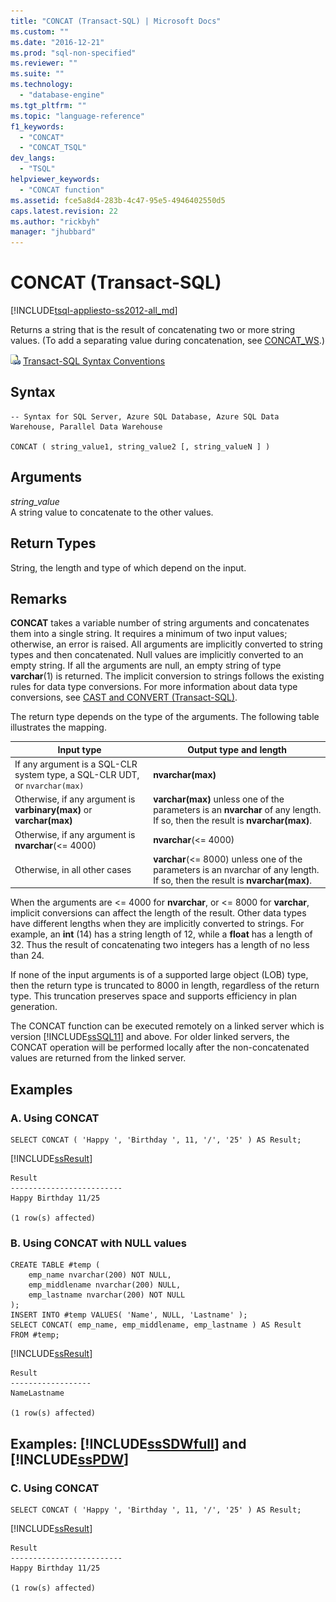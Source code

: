 ```yaml
---
title: "CONCAT (Transact-SQL) | Microsoft Docs"
ms.custom: ""
ms.date: "2016-12-21"
ms.prod: "sql-non-specified"
ms.reviewer: ""
ms.suite: ""
ms.technology: 
  - "database-engine"
ms.tgt_pltfrm: ""
ms.topic: "language-reference"
f1_keywords: 
  - "CONCAT"
  - "CONCAT_TSQL"
dev_langs: 
  - "TSQL"
helpviewer_keywords: 
  - "CONCAT function"
ms.assetid: fce5a8d4-283b-4c47-95e5-4946402550d5
caps.latest.revision: 22
ms.author: "rickbyh"
manager: "jhubbard"
---
```

# CONCAT (Transact-SQL)
[!INCLUDE[tsql-appliesto-ss2012-all_md](../../relational-databases/indexes/includes/tsql-appliesto-ss2012-all-md.md)]

  Returns a string that is the result of concatenating two or more string values. (To add a separating value during concatenation, see [CONCAT_WS](../../t-sql/functions/concat-ws-transact-sql.md).) 
  
 ![Topic link icon](../../database-engine/configure/windows/media/topic-link.gif "Topic link icon") [Transact-SQL Syntax Conventions](../../t-sql/language-elements/transact-sql-syntax-conventions-transact-sql.md)  
  
## Syntax  
  
```  
-- Syntax for SQL Server, Azure SQL Database, Azure SQL Data Warehouse, Parallel Data Warehouse  
  
CONCAT ( string_value1, string_value2 [, string_valueN ] )  
```  
  
## Arguments  
 *string_value*  
 A string value to concatenate to the other values.  
  
## Return Types  
 String, the length and type of which depend on the input.  
  
## Remarks  
 **CONCAT** takes a variable number of string arguments and concatenates them into a single string. It requires a minimum of two input values; otherwise, an error is raised. All arguments are implicitly converted to string types and then concatenated. Null values are implicitly converted to an empty string. If all the arguments are null, an empty string of type **varchar**(1) is returned. The implicit conversion to strings follows the existing rules for data type conversions. For more information about data type conversions, see [CAST and CONVERT &#40;Transact-SQL&#41;](../../t-sql/functions/cast-and-convert-transact-sql.md).  
  
 The return type depends on the type of the arguments. The following table illustrates the mapping.  
  
|Input type|Output type and length|  
|----------------|----------------------------|  
|If any argument is a SQL-CLR system type, a SQL-CLR UDT, or `nvarchar(max)`|**nvarchar(max)**|  
|Otherwise, if any argument is **varbinary(max)** or **varchar(max)**|**varchar(max)** unless one of the parameters is an **nvarchar** of any length. If so, then the result is **nvarchar(max)**.|  
|Otherwise, if any argument is **nvarchar**(<= 4000)|**nvarchar**(<= 4000)|  
|Otherwise, in all other cases|**varchar**(<= 8000) unless one of the parameters is an nvarchar of any length. If so, then the result is **nvarchar(max)**.|  
  
 When the arguments are <= 4000 for **nvarchar**, or <= 8000 for **varchar**, implicit conversions can affect the length of the result. Other data types have different lengths when they are implicitly converted to strings. For example, an **int** (14) has a string length of 12, while a **float** has a length of 32. Thus the result of concatenating two integers has a length of no less than 24.  
  
 If none of the input arguments is of a supported large object (LOB) type, then the return type is truncated to 8000 in length, regardless of the return type. This truncation preserves space and supports efficiency in plan generation.  
  
 The CONCAT function can be executed remotely on a linked server which is version [!INCLUDE[ssSQL11](../../analysis-services/includes/sssql11-md.md)] and above. For older linked servers, the CONCAT operation will be performed locally after the non-concatenated values are returned from the linked server.  
  
## Examples  
  
### A. Using CONCAT  
  
```  
SELECT CONCAT ( 'Happy ', 'Birthday ', 11, '/', '25' ) AS Result;  
```  
  
 [!INCLUDE[ssResult](../../relational-databases/includes/ssresult-md.md)]  
  
```  
Result  
-------------------------  
Happy Birthday 11/25  
  
(1 row(s) affected)  
```  
  
### B. Using CONCAT with NULL values  
  
```  
CREATE TABLE #temp (  
    emp_name nvarchar(200) NOT NULL,  
    emp_middlename nvarchar(200) NULL,  
    emp_lastname nvarchar(200) NOT NULL  
);  
INSERT INTO #temp VALUES( 'Name', NULL, 'Lastname' );  
SELECT CONCAT( emp_name, emp_middlename, emp_lastname ) AS Result  
FROM #temp;  
```  
  
 [!INCLUDE[ssResult](../../relational-databases/includes/ssresult-md.md)]  
  
```  
Result  
------------------  
NameLastname  
  
(1 row(s) affected)  
```  
  
## Examples: [!INCLUDE[ssSDWfull](../../relational-databases/reference/system-catalog-views/includes/sssdwfull-md.md)] and [!INCLUDE[ssPDW](../../database-engine/configure/windows/includes/sspdw-md.md)]  
  
### C. Using CONCAT  
  
```  
SELECT CONCAT ( 'Happy ', 'Birthday ', 11, '/', '25' ) AS Result;  
```  
  
 [!INCLUDE[ssResult](../../relational-databases/includes/ssresult-md.md)]  
  
```  
Result  
-------------------------  
Happy Birthday 11/25  
  
(1 row(s) affected)  
```  
  
  

